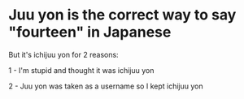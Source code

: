 # Juu yon is the correct way to say "fourteen" in Japanese

But it's ichijuu yon for 2 reasons:

1 - I'm stupid and thought it was ichijuu yon

2 - Juu yon was taken as a username so I kept ichijuu yon

